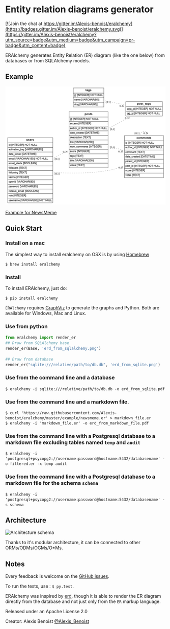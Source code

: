 # Entity relation diagrams generator

[![Join the chat at https://gitter.im/Alexis-benoist/eralchemy](https://badges.gitter.im/Alexis-benoist/eralchemy.svg)](https://gitter.im/Alexis-benoist/eralchemy?utm_source=badge&utm_medium=badge&utm_campaign=pr-badge&utm_content=badge)

ERAlchemy generates Entity Relation (ER) diagram (like the one below) from databases or from SQLAlchemy models.

## Example

![Example for a graph](https://raw.githubusercontent.com/Alexis-benoist/eralchemy/master/newsmeme.png?raw=true "Example for NewsMeme")

[Example for NewsMeme](https://bitbucket.org/danjac/newsmeme)

## Quick Start

### Install on a mac
The simplest way to install eralchemy on OSX is by using [Homebrew](www.brew.sh)

    $ brew install eralchemy

### Install
To install ERAlchemy, just do:

    $ pip install eralchemy

`ERAlchemy` requires [GraphViz](http://www.graphviz.org/Download.php) to generate the graphs and Python. Both are available for Windows, Mac and Linux.

### Use from python
```python
from eralchemy import render_er
## Draw from SQLAlchemy base
render_er(Base, 'erd_from_sqlalchemy.png')

## Draw from database
render_er("sqlite:///relative/path/to/db.db", 'erd_from_sqlite.png')
```

### Use from the command line and a database

    $ eralchemy -i sqlite:///relative/path/to/db.db -o erd_from_sqlite.pdf

### Use from the command line and a markdown file.

    $ curl 'https://raw.githubusercontent.com/Alexis-benoist/eralchemy/master/example/newsmeme.er' > markdown_file.er
    $ eralchemy -i 'markdown_file.er' -o erd_from_markdown_file.pdf

### Use from the command line with a Postgresql database to a markdown file excluding tables named `temp` and `audit`

    $ eralchemy -i 'postgresql+psycopg2://username:password@hostname:5432/databasename' -o filtered.er -x temp audit

### Use from the command line with a Postgresql database to a markdown file for the schema `schema`

    $ eralchemy -i 'postgresql+psycopg2://username:password@hostname:5432/databasename' -s schema

## Architecture
![Architecture schema](https://raw.githubusercontent.com/Alexis-benoist/eralchemy/master/eralchemy_architecture.png?raw=true "Architecture schema")

Thanks to it's modular architecture, it can be connected to other ORMs/ODMs/OGMs/O*Ms.

## Notes
Every feedback is welcome on the [GitHub issues](https://github.com/Alexis-benoist/eralchemy/issues).

To run the tests, use : `$ py.test`.

ERAlchemy was inspired by [erd](https://github.com/BurntSushi/erd), though it is able to render the ER diagram directly
from the database and not just only from the `ER` markup language.

Released under an Apache License 2.0

Creator: Alexis Benoist [@Alexis_Benoist](https://twitter.com/Alexis_Benoist)
